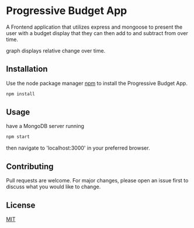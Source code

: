 # Progressive Budget App

A Frontend application that utilizes express and mongoose to present the user with a budget display that they can then add to and subtract from over time. 

graph displays relative change over time.

## Installation

Use the node package manager [npm](https://nodejs.org/en/) to install the Progressive Budget App.

```bash
npm install
```

## Usage

have a MongoDB server running

```node.js
npm start
```

then navigate to 'localhost:3000' in your preferred browser.

## Contributing

Pull requests are welcome. For major changes, please open an issue first to discuss what you would like to change.

## License

[MIT](https://choosealicense.com/licenses/mit/)
